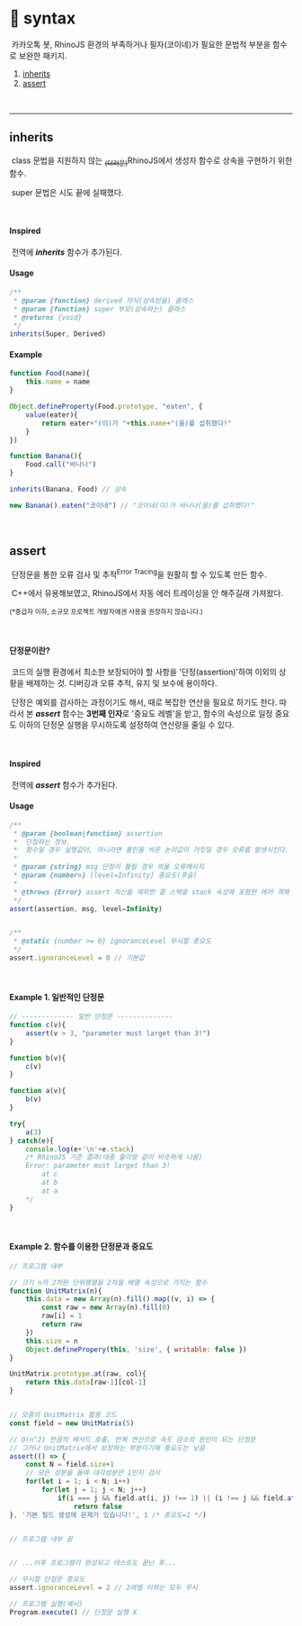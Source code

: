 # 📑 syntax

&nbsp;카카오톡 봇, RhinoJS 환경의 부족하거나 필자(코이네)가 필요한 문법적 부분을 함수로 보완한 패키지.

1. [inherits](#inherits)
2. [assert](#assert)

<br>

----------
## inherits

&nbsp;class 문법을 지원하지 않는 <sub><del>(더러운)</del></sub>RhinoJS에서 생성자 함수로 상속을 구현하기 위한 함수.

&nbsp;super 문법은 시도 끝에 실패했다.

&nbsp;

#### Inspired
&nbsp;전역에 ***inherits*** 함수가 추가된다.


#### Usage
```javascript
/**
 * @param {function} derived 자식(상속받을) 클래스
 * @param {function} super 부모(상속하는) 클래스
 * @returns {void}
 */
inherits(Super, Derived)
```


#### Example
```javascript
function Food(name){
    this.name = name
}

Object.defineProperty(Food.prototype, "eaten", {
    value(eater){
        return eater+"(이)가 "+this.name+"(을)를 섭취했다!"
    }
})

function Banana(){
    Food.call("바나나")
}

inherits(Banana, Food) // 상속

new Banana().eaten("코이네") // "코이네(이)가 바나나(을)를 섭취했다!"
```
<br>

## assert

&nbsp;단정문을 통한 오류 검사 및 추적<sup>Error Tracing</sup>을 원활히 할 수 있도록 만든 함수.

&nbsp;C++에서 유용해보였고, RhinoJS에서 자동 에러 트레이싱을 안 해주길래 가져왔다.

<sup>(*중급자 이하, 소규모 프로젝트 개발자에겐 사용을 권장하지 않습니다.)</sup>

&nbsp;

#### 단정문이란?
&nbsp;코드의 실행 환경에서 최소한 보장되어야 할 사항을 '단정(assertion)'하여 이외의 상황을 배제하는 것. 디버깅과 오류 추적, 유지 및 보수에 용이하다.

&nbsp;단정은 예외를 검사하는 과정이기도 해서, 때로 복잡한 연산을 필요로 하기도 한다. 따라서 본 ***assert*** 함수는 **3번째 인자**로 '중요도 레벨'을 받고, 함수의 속성으로 일정 중요도 이하의 단정문 실행을 무시하도록 설정하여 연산량을 줄일 수 있다.

&nbsp;

#### Inspired
&nbsp;전역에 ***assert*** 함수가 추가된다.

#### Usage
```javascript
/**
 * @param {boolean|function} assertion
 *  단정하는 정보.
 *  함수일 경우 실행값이, 아니라면 불린을 씌운 논리값이 거짓일 경우 오류를 발생시킨다.
 *
 * @param {string} msg 단정이 틀릴 경우 띄울 오류메시지
 * @param {number=} [level=Infinity] 중요도(후술)
 * 
 * @throws {Error} assert 자신을 제외한 콜 스택을 stack 속성에 포함한 에러 객체
 */
assert(assertion, msg, level=Infinity)


/**
 * @static {number >= 0} ignoranceLevel 무시할 중요도
 */
assert.ignoranceLevel = 0 // 기본값
```
<br>

#### Example 1. 일반적인 단정문
```javascript
// ------------- 일반 단정문 --------------
function c(v){
    assert(v > 3, "parameter must larget than 3!")
}

function b(v){
    c(v)
}

function a(v){
    b(v)
}

try{
    a(3)
} catch(e){
    console.log(e+'\n'+e.stack)
    /* RhinoJS 기준 결과(대충 줄이랑 같이 비슷하게 나옴)
    Error: parameter must larget than 3!
        at c
        at b
        at a
    */
}
```

&nbsp;

#### Example 2. 함수를 이용한 단정문과 중요도

```javascript
// 프로그램 내부

// 크기 n의 2차원 단위행렬을 2차월 배열 속성으로 가지는 함수
function UnitMatrix(n){
    this.data = new Array(n).fill().map((v, i) => {
        const raw = new Array(n).fill(0)
        raw[i] = 1
        return raw
    })
    this.size = n
    Object.definePropery(this, 'size', { writable: false })
}

UnitMatrix.prototype.at(raw, col){
    return this.data[raw-1][col-1]
}


// 모종의 UnitMatrix 활용 코드
const field = new UnitMatrix(5)

// O(n^2) 만큼의 메서드 호출, 반복 연산으로 속도 감소의 원인이 되는 단정문
// 그러나 UnitMatrix에서 보장하는 부분이기에 중요도는 낮음
assert(() => {
    const N = field.size+1
    // 모든 성분을 돌며 대각성분만 1인지 검사
    for(let i = 1; i < N; i++)
        for(let j = 1; j < N; j++)
            if(i === j && field.at(i, j) !== 1) || (i !== j && field.at(i, j) !== 0))
                return false
}, '기본 필드 생성에 문제가 있습니다!', 1 /* 중요도=1 */)


// 프로그램 내부 끝


// ...이후 프로그램이 완성되고 테스트도 끝난 후...

// 무시할 단정문 중요도
assert.ignoranceLevel = 2 // 2레벨 이하는 모두 무시

// 프로그램 실행(예시)
Program.execute() // 단정문 실행 X
```